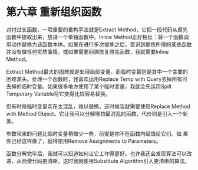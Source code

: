 # 第六章 重新组织函数

对付过长函数，一项重要的重构手法就是Extract Method，它把一段代码从原先函数中提取出来，放进一个单独函数中。Inline Method正好相反：将一个函数调用动作替换为该函数本体。如果在进行多次提炼之后，意识到提炼所得的某些函数并没有做任何实质事情，或如果需要回溯恢复原先函数，我就需要Inline Method。

Extract Method最大的困难就是处理局部变量，而临时变最则是其中一个主要的困难源头。处理一个函数时，我喜欢运用Replace Temp with Query去掉所有可去掉的临时变量。如果很多地方使用了某个临时变量，我就会先运用Spilt Temporary Variable将它变得比较容易替换。

但有时候临时变量实在太混乱，难以替换。这时候我就需要使用Replace Method with Method Object。它让我可以分解哪怕最混乱的函数，代价则是引入一个新类。

参数带来的问题比临时变量稍微少一些，前提是你不在函数内赋值给它们。如 果你己经这样做了，就得使用Remove Assignments to Parameters。

函数分解完毕后，我就可以知道如何让它工作得更好。也许我还会发现算法可以改进，从而使代码更清晰。这时我就使用Substitute Algorithm引入更清晰的算法。


